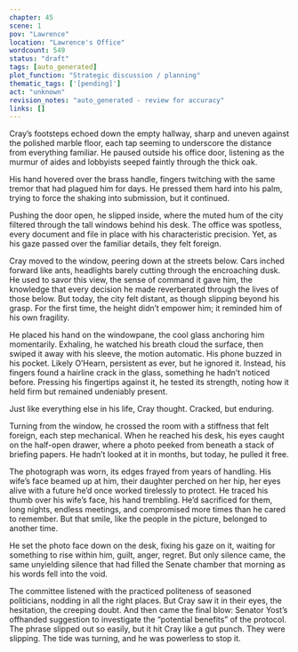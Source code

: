 ```yaml
---
chapter: 45
scene: 1
pov: "Lawrence"
location: "Lawrence's Office"
wordcount: 549
status: "draft"
tags: [auto_generated]
plot_function: "Strategic discussion / planning"
thematic_tags: ['[pending]']
act: "unknown"
revision_notes: "auto_generated - review for accuracy"
links: []
---
```


Cray’s footsteps echoed down the empty hallway, sharp and uneven against the polished marble floor, each tap seeming to underscore the distance from everything familiar. He paused outside his office door, listening as the murmur of aides and lobbyists seeped faintly through the thick oak. 

His hand hovered over the brass handle, fingers twitching with the same tremor that had plagued him for days. He pressed them hard into his palm, trying to force the shaking into submission, but it continued. 

Pushing the door open, he slipped inside, where the muted hum of the city filtered through the tall windows behind his desk. The office was spotless, every document and file in place with his characteristic precision. Yet, as his gaze passed over the familiar details, they felt foreign. 

Cray moved to the window, peering down at the streets below. Cars inched forward like ants, headlights barely cutting through the encroaching dusk. He used to savor this view, the sense of command it gave him, the knowledge that every decision he made reverberated through the lives of those below. But today, the city felt distant, as though slipping beyond his grasp. For the first time, the height didn’t empower him; it reminded him of his own fragility. 

He placed his hand on the windowpane, the cool glass anchoring him momentarily. Exhaling, he watched his breath cloud the surface, then swiped it away with his sleeve, the motion automatic. His phone buzzed in his pocket. Likely O’Hearn, persistent as ever, but he ignored it. Instead, his fingers found a hairline crack in the glass, something he hadn’t noticed before. Pressing his fingertips against it, he tested its strength, noting how it held firm but remained undeniably present. 

Just like everything else in his life, Cray thought. Cracked, but enduring. 

Turning from the window, he crossed the room with a stiffness that felt foreign, each step mechanical. When he reached his desk, his eyes caught on the half-open drawer, where a photo peeked from beneath a stack of briefing papers. He hadn’t looked at it in months, but today, he pulled it free. 

The photograph was worn, its edges frayed from years of handling. His wife’s face beamed up at him, their daughter perched on her hip, her eyes alive with a future he’d once worked tirelessly to protect. He traced his thumb over his wife’s face, his hand trembling. He’d sacrificed for them, long nights, endless meetings, and compromised more times than he cared to remember. But that smile, like the people in the picture, belonged to another time. 

He set the photo face down on the desk, fixing his gaze on it, waiting for something to rise within him, guilt, anger, regret. But only silence came, the same unyielding silence that had filled the Senate chamber that morning as his words fell into the void. 

The committee listened with the practiced politeness of seasoned politicians, nodding in all the right places. But Cray saw it in their eyes, the hesitation, the creeping doubt. And then came the final blow: Senator Yost’s offhanded suggestion to investigate the “potential benefits” of the protocol. The phrase slipped out so easily, but it hit Cray like a gut punch. They were slipping. The tide was turning, and he was powerless to stop it.
